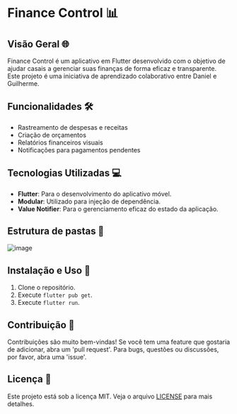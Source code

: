 # Finance Control 📊

## Visão Geral 🌐
Finance Control é um aplicativo em Flutter desenvolvido com o objetivo de ajudar casais a gerenciar suas finanças de forma eficaz e transparente. Este projeto é uma iniciativa de aprendizado colaborativo entre Daniel e Guilherme.

## Funcionalidades 🛠️
- Rastreamento de despesas e receitas
- Criação de orçamentos
- Relatórios financeiros visuais
- Notificações para pagamentos pendentes

## Tecnologias Utilizadas 💻
- **Flutter**: Para o desenvolvimento do aplicativo móvel.
- **Modular**: Utilizado para injeção de dependência.
- **Value Notifier**: Para o gerenciamento eficaz do estado da aplicação.

## Estrutura de pastas 📂
![image](https://github.com/danielmaques/finance_control/assets/76397634/e58b4877-1b4e-4e2c-a818-8951ef709ed5)

## Instalação e Uso 📲
1. Clone o repositório.
2. Execute `flutter pub get`.
3. Execute `flutter run`.

## Contribuição 🤝
Contribuições são muito bem-vindas! Se você tem uma feature que gostaria de adicionar, abra um 'pull request'. Para bugs, questões ou discussões, por favor, abra uma 'issue'.

## Licença 📝
Este projeto está sob a licença MIT. Veja o arquivo [LICENSE](LICENSE) para mais detalhes.
